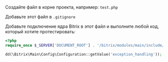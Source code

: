 Создайте файл в корне проекта, например: `test.php`

Добавьте этот файл в `.gitignore`

Добавьте подключение ядра Bitrix в этот файл и выполните любой код, который хотите протестировать:
```php
<?php
require_once $_SERVER['DOCUMENT_ROOT'] . '/bitrix/modules/main/include/prolog_before.php';

dd(\Bitrix\Main\Config\Configuration::getValue('exception_handling'));
```
